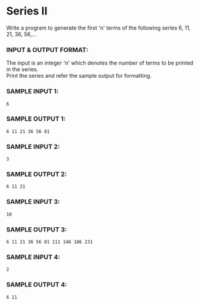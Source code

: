 # Series II

Write a program to generate the first 'n' terms of the following series 6, 11, 21, 36, 56,... 

### INPUT & OUTPUT FORMAT:

The input is an integer 'n' which denotes the number of terms to be printed in the series. <br>
Print the series and refer the sample output for formatting.

### SAMPLE INPUT 1:

```
6
```

### SAMPLE OUTPUT 1:

```
6 11 21 36 56 81
```

### SAMPLE INPUT 2:

```
3
```

### SAMPLE OUTPUT 2:

```
6 11 21
```

### SAMPLE INPUT 3:

```
10
```

### SAMPLE OUTPUT 3:

```
6 11 21 36 56 81 111 146 186 231
```

### SAMPLE INPUT 4:

```
2
```

### SAMPLE OUTPUT 4:

```
6 11
```
